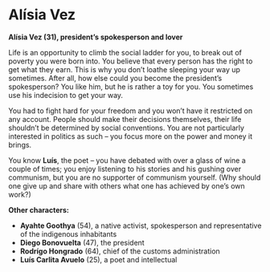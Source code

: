 # Alísia Vez

__Alísia Vez (31), president’s spokesperson and lover__

Life is an opportunity to climb the social ladder for you, to break out of poverty you were born into. You believe that every person has the right to get what they earn. This is why you don’t loathe sleeping your way up sometimes. After all, how else could you become the president’s spokesperson? You like him, but he is rather a toy for you. You sometimes use his indecision to get your way.

You had to fight hard for your freedom and you won’t have it restricted on any account. People should make their decisions themselves, their life shouldn’t be determined by social conventions. You are not particularly interested in politics as such – you focus more on the power and money it brings.

You know __Luís__, the poet – you have debated with over a glass of wine a couple of times; you enjoy listening to his stories and his gushing over communism, but you are no supporter of communism yourself. (Why should one give up and share with others what one has achieved by one’s own work?)

<!-- novy sloupec -->

__Other characters:__

- __Ayahte Goothya__ (54), a native activist, spokesperson and representative of the indigenous inhabitants
- __Diego Bonovuelta__ (47), the president
- __Rodrígo Hongrado__ (64), chief of the customs administration
- __Luís Carlita Avuelo__ (25), a poet and intellectual
